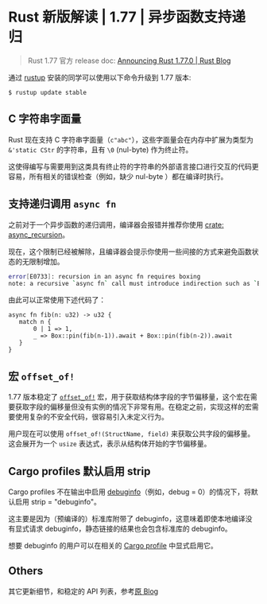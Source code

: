 # Rust 新版解读 | 1.77 | 异步函数支持递归

> Rust 1.77 官方 release doc: [Announcing Rust 1.77.0 | Rust Blog](https://blog.rust-lang.org/2024/03/21/Rust-1.77.0.html)

通过 [rustup](https://www.rust-lang.org/tools/install) 安装的同学可以使用以下命令升级到 1.77 版本:

```shell
$ rustup update stable
```

## C 字符串字面量

Rust 现在支持 C 字符串字面量（`c"abc"`），这些字面量会在内存中扩展为类型为 `&'static CStr` 的字符串，且有 `\0` (nul-byte) 作为终止符。

这使得编写与需要用到这类具有终止符的字符串的外部语言接口进行交互的代码更容易，所有相关的错误检查（例如，缺少 nul-byte ）都在编译时执行。

## 支持递归调用 `async fn`

之前对于一个异步函数的递归调用，编译器会报错并推荐你使用 [crate: async_recursion](https://crates.io/crates/async_recursion)。

现在，这个限制已经被解除，且编译器会提示你使用一些间接的方式来避免函数状态的无限制增加。

```bash
error[E0733]: recursion in an async fn requires boxing
note: a recursive `async fn` call must introduce indirection such as `Box::pin` to avoid an infinitely sized future
```

由此可以正常使用下述代码了：

```rust,ignore,mdbook-runnable
async fn fib(n: u32) -> u32 {
   match n {
       0 | 1 => 1,
       _ => Box::pin(fib(n-1)).await + Box::pin(fib(n-2)).await
   }
}
```

## 宏 `offset_of!`

1.77 版本稳定了 [`offset_of!`](https://doc.rust-lang.org/stable/std/mem/macro.offset_of.html) 宏，用于获取结构体字段的字节偏移量，这个宏在需要获取字段的偏移量但没有实例的情况下非常有用。在稳定之前，实现这样的宏需要使用复杂的不安全代码，很容易引入未定义行为。

用户现在可以使用 `offset_of!(StructName, field)` 来获取公共字段的偏移量。这会展开为一个 `usize` 表达式，表示从结构体开始的字节偏移量。

## Cargo profiles 默认启用 strip

Cargo profiles 不在输出中启用 [debuginfo](https://doc.rust-lang.org/stable/cargo/reference/profiles.html#debug)（例如，debug = 0）的情况下，将默认启用 strip = "debuginfo"。

这主要是因为（预编译的）标准库附带了 debuginfo，这意味着即使本地编译没有显式请求 debuginfo，静态链接的结果也会包含标准库的 debuginfo。

想要 debuginfo 的用户可以在相关的 [Cargo profile](https://doc.rust-lang.org/stable/cargo/reference/profiles.html#debug) 中显式启用它。

## Others

其它更新细节，和稳定的 API 列表，参考[原 Blog](https://blog.rust-lang.org/2024/03/21/Rust-1.77.0.html#stabilized-apis)
